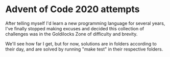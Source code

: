 # Advent of Code 2020 attempts

After telling myself I'd learn a new programming language for several years, I've finally stopped making excuses and decided this collection of challenges was in the Goldilocks Zone of difficulty and brevity.

We'll see how far I get, but for now, solutions are in folders according to their day, and are solved by running "make test" in their respective folders.
